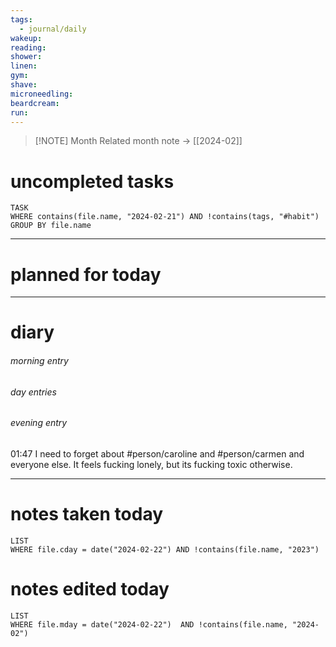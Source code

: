 ```yaml
---
tags:
  - journal/daily
wakeup: 
reading: 
shower: 
linen: 
gym: 
shave: 
microneedling: 
beardcream: 
run:
---
```


>[!NOTE] Month
>Related month note → [[2024-02]]

# uncompleted tasks
```dataview
TASK
WHERE contains(file.name, "2024-02-21") AND !contains(tags, "#habit")
GROUP BY file.name
```
- - - 

# planned for today


- - - 
# diary
###### morning entry

###### day entries

###### evening entry
01:47 I need to forget about #person/caroline and #person/carmen and everyone else. It feels fucking lonely, but its fucking toxic otherwise.

- - -

# notes taken today
```dataview
LIST
WHERE file.cday = date("2024-02-22") AND !contains(file.name, "2023")
```

# notes edited today
```dataview
LIST
WHERE file.mday = date("2024-02-22")  AND !contains(file.name, "2024-02")
```